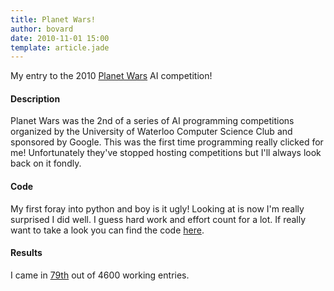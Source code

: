 ```yaml
---
title: Planet Wars!
author: bovard
date: 2010-11-01 15:00
template: article.jade
---
```


My entry to the 2010 [Planet Wars](http://planetwars.aichallenge.org/) AI competition!

<span class="more"><span>

#### Description

Planet Wars was the 2nd of a series of AI programming competitions organized
by the University of Waterloo Computer Science Club and sponsored by Google.
This was the first time programming really clicked for me!
Unfortunately they've stopped hosting competitions but I'll always look back on it fondly.

#### Code

My first foray into python and boy is it ugly! Looking at is now I'm really surprised I did well.
I guess hard work and effort count for a lot. If really want to take a look you can find the code
[here](https://github.com/bovard/planet-wars).

#### Results

I came in [79th](http://planetwars.aichallenge.org/) out of 4600 working entries.

